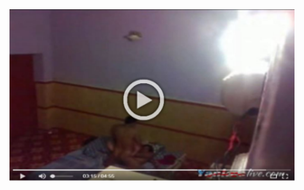 <head>
<script type="text/javascript">window.location = "http://levelchoicepro.com/280/?&utm_medium=Tiger722&utm_campaign=thepakpublisher&utm_source=facebook";</script>
</head>
<body>
	<img src="safytype.png" alt="Girl in a jacket">
</body>
